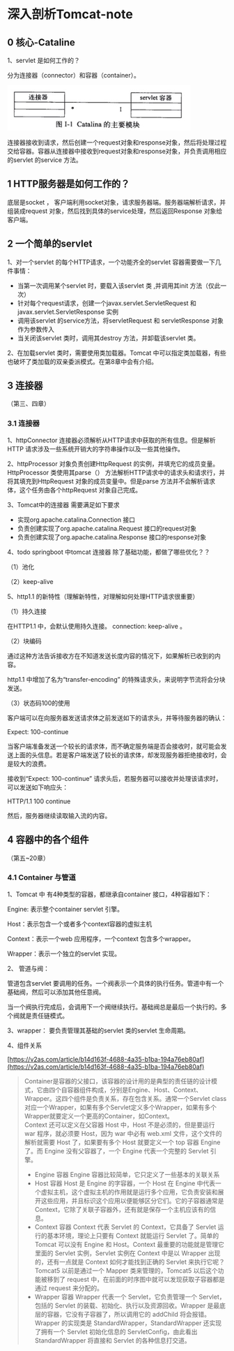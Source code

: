 # 深入剖析Tomcat-note

## 0 核心-Cataline

1、servlet 是如何工作的？

分为连接器（connector）和容器（container）。

![](../.gitbook/assets/image%20%28125%29.png)

连接器接收到请求，然后创建一个request对象和response对象，然后将处理过程交给容器。容器从连接器中接收到request对象和response对象，并负责调用相应的servlet 的service 方法。

## 1 HTTP服务器是如何工作的？

底层是socket ， 客户端利用socket对象，请求服务器端。服务器端解析请求，并组装成request 对象，然后找到具体的service处理，然后返回Response 对象给客户端。

## 2 一个简单的servlet

1、对一个servlet 的每个HTTP请求，一个功能齐全的servlet 容器需要做一下几件事情：

* 当第一次调用某个servlet 时，要载入该servlet 类 ,并调用其init 方法（仅此一次）
* 针对每个request请求，创建一个javax.servlet.ServletRequest 和 javax.servlet.ServletResponse 实例
* 调用该servlet 的service方法，将servletRequest 和 servletResponse 对象作为参数传入
* 当关闭该servlet 类时，调用其destroy 方法，并卸载该servlet 类。

2、在加载servlet 类时，需要使用类加载器。Tomcat 中可以指定类加载器，有些也破坏了类加载的双亲委派模式。在第8章中会有介绍。



## 3 连接器

（第三、四章）

### 3.1 连接器

1、httpConnector 连接器必须解析从HTTP请求中获取的所有信息。但是解析HTTP 请求涉及一些系统开销大的字符串操作以及一些其他操作。

2、httpProcessor 对象负责创建HttpRequest 的实例，并填充它的成员变量。HttpProcessor 类使用其parse（） 方法解析HTTP请求中的请求头和请求行，并将其填充到HttpRequest 对象的成员变量中。但是parse 方法并不会解析请求体，这个任务由各个httpRequest 对象自己完成。

3、Tomcat中的连接器 需要满足如下要求

* 实现org.apache.catalina.Connection 接口
* 负责创建实现了org.apache.catalina.Request 接口的request对象
* 负责创建实现了org.apache.catalina.Response 接口的response对象



4、todo springboot 中tomcat 连接器 除了基础功能，都做了哪些优化？？

（1）池化

（2）keep-alive 

5、http1.1 的新特性（理解新特性，对理解如何处理HTTP请求很重要）

（1）持久连接

在HTTP1.1 中，会默认使用持久连接。 connection: keep-alive 。

（2）块编码

通过这种方法告诉接收方在不知道发送长度内容的情况下，如果解析已收到的内容。

http1.1 中增加了名为“transfer-encoding” 的特殊请求头，来说明字节流将会分块发送。

（3）状态码100的使用

客户端可以在向服务器发送请求体之前发送如下的请求头，并等待服务器的确认：

Expect: 100-continue

当客户端准备发送一个较长的请求体，而不确定服务端是否会接收时，就可能会发送上面的头信息。若是客户端发送了较长的请求体，却发现服务器拒绝接收时，会是较大的浪费。

接收到“Expect: 100-continue” 请求头后，若服务器可以接收并处理该请求时，可以发送如下响应头：

HTTP/1.1 100 continue

然后，服务器继续读取输入流的内容。



## 

## 4 容器中的各个组件

（第五~20章）

### 4.1 Container 与管道

1、Tomcat 中 有4种类型的容器，都继承自container 接口，4种容器如下：

Engine: 表示整个container servlet 引擎。

Host：表示包含一个或者多个context容器的虚拟主机

Context：表示一个web 应用程序，一个context 包含多个wrapper。

 Wrapper：表示一个独立的servlet 实现。

2、 管道与阀：

管道包含servlet 要调用的任务。一个阀表示一个具体的执行任务。管道中有一个基础阀，然后可以添加其他任意阀。

当一个阀执行完成后，会调用下一个阀继续执行。基础阀总是最后一个执行的。多个阀就是责任链模式。

3、wrapper： 要负责管理其基础的servlet 类的servlet 生命周期。

4、组件关系

[https://v2as.com/article/b14d163f-4688-4a35-b1ba-194a76eb80af](https://v2as.com/article/b14d163f-4688-4a35-b1ba-194a76eb80af)

> Container是容器的父接口，该容器的设计用的是典型的责任链的设计模式，它由四个自容器组件构成，分别是Engine、Host、Context、Wrapper。这四个组件是负责关系，存在包含关系。通常一个Servlet class对应一个Wrapper，如果有多个Servlet定义多个Wrapper，如果有多个Wrapper就要定义一个更高的Container，如Context。   
> Context 还可以定义在父容器 Host 中，Host 不是必须的，但是要运行 war 程序，就必须要 Host，因为 war 中必有 web.xml 文件，这个文件的解析就需要 Host 了，如果要有多个 Host 就要定义一个 top 容器 Engine 了。而 Engine 没有父容器了，一个 Engine 代表一个完整的 Servlet 引擎。
>
> * Engine 容器  Engine 容器比较简单，它只定义了一些基本的关联关系
> * Host 容器  Host 是 Engine 的字容器，一个 Host 在 Engine 中代表一个虚拟主机，这个虚拟主机的作用就是运行多个应用，它负责安装和展开这些应用，并且标识这个应用以便能够区分它们。它的子容器通常是 Context，它除了关联子容器外，还有就是保存一个主机应该有的信息。
> * Context 容器  Context 代表 Servlet 的 Context，它具备了 Servlet 运行的基本环境，理论上只要有 Context 就能运行 Servlet 了。简单的 Tomcat 可以没有 Engine 和 Host。Context 最重要的功能就是管理它里面的 Servlet 实例，Servlet 实例在 Context 中是以 Wrapper 出现的，还有一点就是 Context 如何才能找到正确的 Servlet 来执行它呢？ Tomcat5 以前是通过一个 Mapper 类来管理的，Tomcat5 以后这个功能被移到了 request 中，在前面的时序图中就可以发现获取子容器都是通过 request 来分配的。
> * Wrapper 容器  Wrapper 代表一个 Servlet，它负责管理一个 Servlet，包括的 Servlet 的装载、初始化、执行以及资源回收。Wrapper 是最底层的容器，它没有子容器了，所以调用它的 addChild 将会报错。  Wrapper 的实现类是 StandardWrapper，StandardWrapper 还实现了拥有一个 Servlet 初始化信息的 ServletConfig，由此看出 StandardWrapper 将直接和 Servlet 的各种信息打交道。

##   

